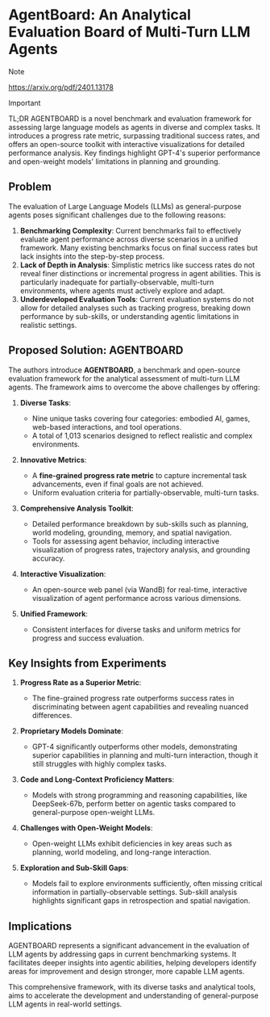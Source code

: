 # AgentBoard: An Analytical Evaluation Board of Multi-Turn LLM Agents

> [!NOTE]
> https://arxiv.org/pdf/2401.13178


> [!IMPORTANT]
> TL;DR AGENTBOARD is a novel benchmark and evaluation framework for assessing large language models as agents in diverse and complex tasks. It introduces a progress rate metric, surpassing traditional success rates, and offers an open-source toolkit with interactive visualizations for detailed performance analysis. Key findings highlight GPT-4's superior performance and open-weight models' limitations in planning and grounding.

## Problem
The evaluation of Large Language Models (LLMs) as general-purpose agents poses significant challenges due to the following reasons:

1. **Benchmarking Complexity**: Current benchmarks fail to effectively evaluate agent performance across diverse scenarios in a unified framework. Many existing benchmarks focus on final success rates but lack insights into the step-by-step process.
2. **Lack of Depth in Analysis**: Simplistic metrics like success rates do not reveal finer distinctions or incremental progress in agent abilities. This is particularly inadequate for partially-observable, multi-turn environments, where agents must actively explore and adapt.
3. **Underdeveloped Evaluation Tools**: Current evaluation systems do not allow for detailed analyses such as tracking progress, breaking down performance by sub-skills, or understanding agentic limitations in realistic settings.

## Proposed Solution: AGENTBOARD
The authors introduce **AGENTBOARD**, a benchmark and open-source evaluation framework for the analytical assessment of multi-turn LLM agents. The framework aims to overcome the above challenges by offering:

1. **Diverse Tasks**:
   - Nine unique tasks covering four categories: embodied AI, games, web-based interactions, and tool operations.
   - A total of 1,013 scenarios designed to reflect realistic and complex environments.

2. **Innovative Metrics**:
   - A **fine-grained progress rate metric** to capture incremental task advancements, even if final goals are not achieved.
   - Uniform evaluation criteria for partially-observable, multi-turn tasks.

3. **Comprehensive Analysis Toolkit**:
   - Detailed performance breakdown by sub-skills such as planning, world modeling, grounding, memory, and spatial navigation.
   - Tools for assessing agent behavior, including interactive visualization of progress rates, trajectory analysis, and grounding accuracy.

4. **Interactive Visualization**:
   - An open-source web panel (via WandB) for real-time, interactive visualization of agent performance across various dimensions.

5. **Unified Framework**:
   - Consistent interfaces for diverse tasks and uniform metrics for progress and success evaluation.

## Key Insights from Experiments
1. **Progress Rate as a Superior Metric**:
   - The fine-grained progress rate outperforms success rates in discriminating between agent capabilities and revealing nuanced differences.

2. **Proprietary Models Dominate**:
   - GPT-4 significantly outperforms other models, demonstrating superior capabilities in planning and multi-turn interaction, though it still struggles with highly complex tasks.

3. **Code and Long-Context Proficiency Matters**:
   - Models with strong programming and reasoning capabilities, like DeepSeek-67b, perform better on agentic tasks compared to general-purpose open-weight LLMs.

4. **Challenges with Open-Weight Models**:
   - Open-weight LLMs exhibit deficiencies in key areas such as planning, world modeling, and long-range interaction.

5. **Exploration and Sub-Skill Gaps**:
   - Models fail to explore environments sufficiently, often missing critical information in partially-observable settings. Sub-skill analysis highlights significant gaps in retrospection and spatial navigation.

## Implications
AGENTBOARD represents a significant advancement in the evaluation of LLM agents by addressing gaps in current benchmarking systems. It facilitates deeper insights into agentic abilities, helping developers identify areas for improvement and design stronger, more capable LLM agents.

This comprehensive framework, with its diverse tasks and analytical tools, aims to accelerate the development and understanding of general-purpose LLM agents in real-world settings.